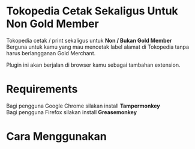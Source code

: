 # Tokopedia Cetak Sekaligus Untuk Non Gold Member

Tokopedia cetak / print sekaligus untuk **Non / Bukan Gold Member**\
Berguna untuk kamu yang mau mencetak label alamat di Tokopedia tanpa harus berlangganan Gold Merchant.

Plugin ini akan berjalan di browser kamu sebagai tambahan extension.

# Requirements
Bagi pengguna Google Chrome silakan install **Tampermonkey**\
Bagi pengguna Firefox silakan install **Greasemonkey**

# Cara Menggunakan
